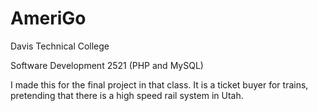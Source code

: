 # AmeriGo

Davis Technical College

Software Development 2521 (PHP and MySQL)

I made this for the final project in that class. It is a ticket buyer for trains, pretending that there is a high speed rail system in Utah.
